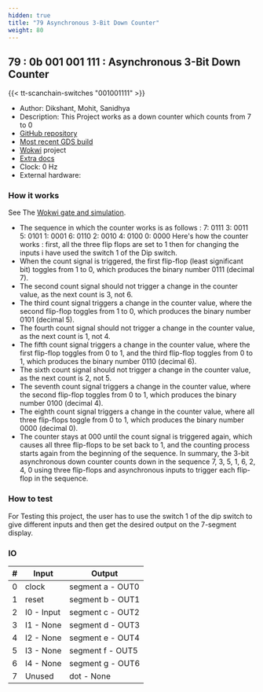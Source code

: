 ```yaml
---
hidden: true
title: "79 Asynchronous 3-Bit Down Counter"
weight: 80
---
```


## 79 : 0b 001 001 111 : Asynchronous 3-Bit Down Counter

{{< tt-scanchain-switches "001001111" >}}

* Author: Dikshant, Mohit, Sanidhya
* Description: This Project works as a down counter which counts from 7 to 0
* [GitHub repository](https://github.com/DIKSH4NT0615/tt03-submission-template)
* [Most recent GDS build](https://github.com/DIKSH4NT0615/tt03-submission-template/actions/runs/4772046842)
* [Wokwi](https://wokwi.com/projects/362336485347742721) project
* [Extra docs]()
* Clock: 0 Hz
* External hardware: 



### How it works

See The [Wokwi gate and simulation](https://wokwi.com/projects/362336485347742721).
* The sequence in which the counter works is as follows :
7: 0111
3: 0011
5: 0101
1: 0001
6: 0110
2: 0010
4: 0100
0: 0000
Here's how the counter works : first, all the three flip flops are set to 1 then for changing the inputs i have used the switch 1 of the Dip switch.
 * When the count signal is triggered, the first flip-flop (least significant bit) toggles from 1 to 0, which produces the binary number 0111 (decimal 7).
 * The second count signal should not trigger a change in the counter value, as the next count is 3, not 6.
 * The third count signal triggers a change in the counter value, where the second flip-flop toggles from 1 to 0, which produces the binary number 0101 (decimal 5).
 * The fourth count signal should not trigger a change in the counter value, as the next count is 1, not 4.
 * The fifth count signal triggers a change in the counter value, where the first flip-flop toggles from 0 to 1, and the third flip-flop toggles from 0 to 1, which produces the binary number 0110 (decimal 6).
 * The sixth count signal should not trigger a change in the counter value, as the next count is 2, not 5.
 * The seventh count signal triggers a change in the counter value, where the second flip-flop toggles from 0 to 1, which produces the binary number 0100 (decimal 4).
 * The eighth count signal triggers a change in the counter value, where all three flip-flops toggle from 0 to 1, which produces the binary number 0000 (decimal 0).
 * The counter stays at 000 until the count signal is triggered again, which causes all three flip-flops to be set back to 1, and the counting process starts again from the beginning of the sequence.
In summary, the 3-bit asynchronous down counter counts down in the sequence 7, 3, 5, 1, 6, 2, 4, 0 using three flip-flops and asynchronous inputs to trigger each flip-flop in the sequence.


### How to test

For Testing this project, the user has to use the switch 1 of the dip switch to give different inputs and then get the desired output on the 7-segment display.
 


### IO

| # | Input        | Output       |
|---|--------------|--------------|
| 0 | clock  | segment a - OUT0 |
| 1 | reset  | segment b - OUT1 |
| 2 | I0 - Input  | segment c - OUT2 |
| 3 | I1 - None  | segment d - OUT3 |
| 4 | I2 - None  | segment e - OUT4 |
| 5 | I3 - None  | segment f - OUT5 |
| 6 | I4 - None  | segment g - OUT6 |
| 7 | Unused  | dot - None |
